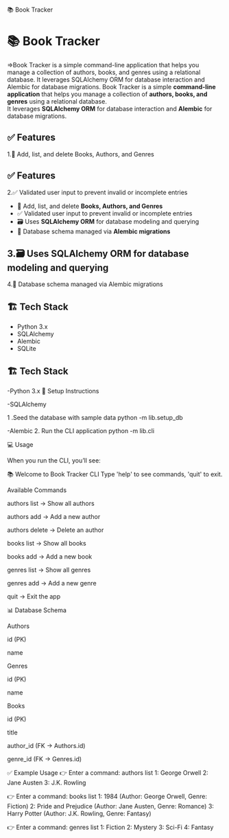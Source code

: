  📚 Book Tracker
 # 📚 Book Tracker

=>Book Tracker is a simple command-line application that helps you manage a collection of authors, books, and genres using a relational database. It leverages SQLAlchemy ORM for database interaction and Alembic for database migrations.
Book Tracker is a simple **command-line application** that helps you manage a collection of **authors, books, and genres** using a relational database.  
It leverages **SQLAlchemy ORM** for database interaction and **Alembic** for database migrations.

✅ Features
---

1.📖 Add, list, and delete Books, Authors, and Genres
## ✅ Features

2.✅ Validated user input to prevent invalid or incomplete entries
- 📖 Add, list, and delete **Books, Authors, and Genres**  
- ✅ Validated user input to prevent invalid or incomplete entries  
- 🗃️ Uses **SQLAlchemy ORM** for database modeling and querying  
- 🔄 Database schema managed via **Alembic migrations**  

3.🗃️ Uses SQLAlchemy ORM for database modeling and querying
---

4.🔄 Database schema managed via Alembic migrations
## 🏗️ Tech Stack
- Python 3.x  
- SQLAlchemy  
- Alembic  
- SQLite  

🏗️ Tech Stack
---

-Python 3.x
 🚀 Setup Instructions

-SQLAlchemy
 
 
1 .Seed the database with sample data
python -m lib.setup_db

-Alembic
2. Run the CLI application
python -m lib.cli

💻 Usage

When you run the CLI, you’ll see:

📚 Welcome to Book Tracker CLI
Type 'help' to see commands, 'quit' to exit.

Available Commands

authors list → Show all authors

authors add → Add a new author

authors delete → Delete an author

books list → Show all books

books add → Add a new book

genres list → Show all genres

genres add → Add a new genre

quit → Exit the app

📊 Database Schema

Authors

id (PK)

name

Genres

id (PK)

name

Books

id (PK)

title

author_id (FK → Authors.id)

genre_id (FK → Genres.id)

✅ Example Usage
👉 Enter a command: authors list
1: George Orwell
2: Jane Austen
3: J.K. Rowling

👉 Enter a command: books list
1: 1984 (Author: George Orwell, Genre: Fiction)
2: Pride and Prejudice (Author: Jane Austen, Genre: Romance)
3: Harry Potter (Author: J.K. Rowling, Genre: Fantasy)

👉 Enter a command: genres list
1: Fiction
2: Mystery
3: Sci-Fi
4: Fantasy
